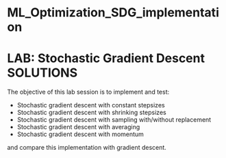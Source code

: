# ML_Optimization_SDG_implementation


# LAB: Stochastic Gradient Descent SOLUTIONS

The objective of this lab session is to implement and test:
- Stochastic gradient descent with constant stepsizes
- Stochastic gradient descent with shrinking stepsizes
- Stochastic gradient descent with sampling with/without replacement
- Stochastic gradient descent with averaging
- Stochastic gradient descent with momentum

and compare this implementation with gradient descent.



